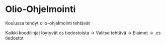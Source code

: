 # Olio-Ohjelmointi
Koulussa tehdyt olio-ohjelmointi tehtävät

Kaikki koodilinjat löytyvät cs tiedostoista -> Valitse tehtävä -> Elaimet -> .cs tiedostot
